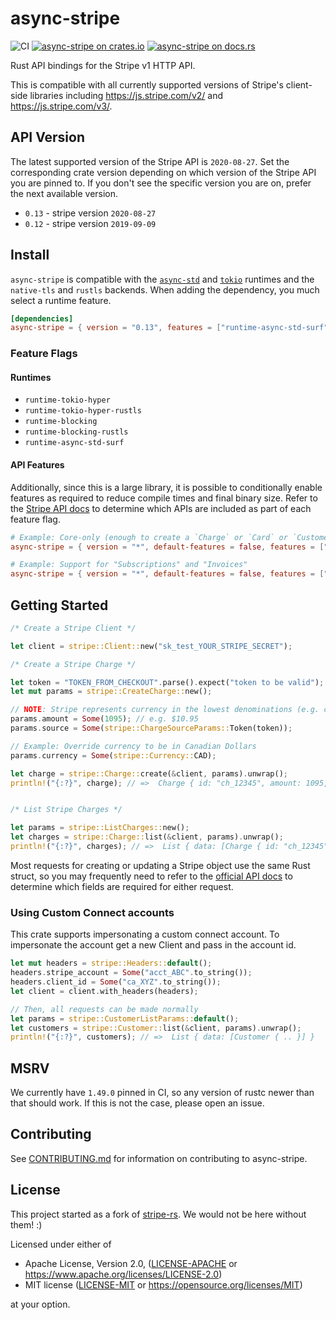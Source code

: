# async-stripe

![CI](https://github.com/arlyon/stripe-rs/workflows/CI/badge.svg)
[![async-stripe on crates.io](https://img.shields.io/crates/v/async-stripe.svg)](https://crates.io/crates/async-stripe)
[![async-stripe  on docs.rs](https://docs.rs/async-stripe/badge.svg)](https://docs.rs/async-stripe)

Rust API bindings for the Stripe v1 HTTP API.

This is compatible with all currently supported versions of Stripe's client-side
libraries including https://js.stripe.com/v2/ and https://js.stripe.com/v3/.

## API Version

The latest supported version of the Stripe API is `2020-08-27`.
Set the corresponding crate version depending on which version of the Stripe API you are pinned to.
If you don't see the specific version you are on, prefer the next available version.

- `0.13` - stripe version `2020-08-27`
- `0.12` - stripe version `2019-09-09`

## Install

`async-stripe` is compatible with the [`async-std`](https://github.com/async-rs/async-std) and [`tokio`](https://github.com/tokio-rs/tokio) runtimes and the `native-tls` and `rustls` backends. When adding the dependency, you much select a runtime feature.

```toml
[dependencies]
async-stripe = { version = "0.13", features = ["runtime-async-std-surf"] }
```

### Feature Flags

#### Runtimes

- `runtime-tokio-hyper`
- `runtime-tokio-hyper-rustls`
- `runtime-blocking`
- `runtime-blocking-rustls`
- `runtime-async-std-surf`

#### API Features

Additionally, since this is a large library, it is possible to conditionally
enable features as required to reduce compile times and final binary size.
Refer to the [Stripe API docs](https://stripe.com/docs/api) to determine
which APIs are included as part of each feature flag.

```toml
# Example: Core-only (enough to create a `Charge` or `Card` or `Customer`)
async-stripe = { version = "*", default-features = false, features = ["runtime-async-std-surf"] }

# Example: Support for "Subscriptions" and "Invoices"
async-stripe = { version = "*", default-features = false, features = ["runtime-async-std-surf", "billing"] }
```

## Getting Started

```rust
/* Create a Stripe Client */

let client = stripe::Client::new("sk_test_YOUR_STRIPE_SECRET");

/* Create a Stripe Charge */

let token = "TOKEN_FROM_CHECKOUT".parse().expect("token to be valid");
let mut params = stripe::CreateCharge::new();

// NOTE: Stripe represents currency in the lowest denominations (e.g. cents)
params.amount = Some(1095); // e.g. $10.95
params.source = Some(stripe::ChargeSourceParams::Token(token));

// Example: Override currency to be in Canadian Dollars
params.currency = Some(stripe::Currency::CAD);

let charge = stripe::Charge::create(&client, params).unwrap();
println!("{:?}", charge); // =>  Charge { id: "ch_12345", amount: 1095, .. }


/* List Stripe Charges */

let params = stripe::ListCharges::new();
let charges = stripe::Charge::list(&client, params).unwrap();
println!("{:?}", charges); // =>  List { data: [Charge { id: "ch_12345", .. }] }
```

Most requests for creating or updating a Stripe object use the same Rust struct,
so you may frequently need to refer to the [official API docs](https://stripe.com/docs/api)
to determine which fields are required for either request.

### Using Custom Connect accounts

This crate supports impersonating a custom connect account. To impersonate the account get a new Client and pass in the account id.

```rust
let mut headers = stripe::Headers::default();
headers.stripe_account = Some("acct_ABC".to_string());
headers.client_id = Some("ca_XYZ".to_string());
let client = client.with_headers(headers);

// Then, all requests can be made normally
let params = stripe::CustomerListParams::default();
let customers = stripe::Customer::list(&client, params).unwrap();
println!("{:?}", customers); // =>  List { data: [Customer { .. }] }
```

## MSRV

We currently have `1.49.0` pinned in CI, so any version of rustc newer than that should work. If this is not the case, please open an issue.

## Contributing

See [CONTRIBUTING.md](CONTRIBUTING.md) for information on contributing to async-stripe.

## License

This project started as a fork of [stripe-rs](https://github.com/wyyerd/stripe-rs).
We would not be here without them! :)

Licensed under either of

- Apache License, Version 2.0, ([LICENSE-APACHE](LICENSE-APACHE) or https://www.apache.org/licenses/LICENSE-2.0)
- MIT license ([LICENSE-MIT](LICENSE-MIT) or https://opensource.org/licenses/MIT)

at your option.

